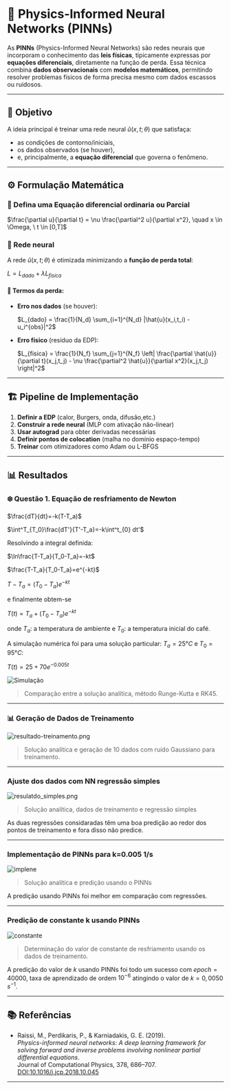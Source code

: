 # 📘 Physics-Informed Neural Networks (PINNs)

As **PINNs** (Physics-Informed Neural Networks) são redes neurais que incorporam o conhecimento das **leis físicas**, tipicamente expressas por **equações diferenciais**, diretamente na função de perda. Essa técnica combina **dados observacionais** com **modelos matemáticos**, permitindo resolver problemas físicos de forma precisa mesmo com dados escassos ou ruidosos.

---

## 🎯 Objetivo

A ideia principal é treinar uma rede neural $\hat{u}(x,t;\theta)$ que satisfaça:
- as condições de contorno/iniciais,
- os dados observados (se houver),
- e, principalmente, a **equação diferencial** que governa o fenômeno.

---

## ⚙️ Formulação Matemática

### 🧩 Defina uma Equação diferencial ordinaria ou Parcial

$\frac{\partial u}{\partial t} = \nu \frac{\partial^2 u}{\partial x^2}, \quad x \in \Omega, \ t \in [0,T]$

### 🔧 Rede neural

A rede  $\hat{u}(x,t;\theta)$ é otimizada minimizando a **função de perda total**:

$L = L_{dado} + \lambda L_{fisica}$

#### 🎯 Termos da perda:
- **Erro nos dados** (se houver):

  $L_{dado} = \frac{1}{N_d} \sum_{i=1}^{N_d} |\hat{u}(x_i,t_i) - u_i^{obs}|^2$

- **Erro físico** (resíduo da EDP):

  $L_{fisica} = \frac{1}{N_f} \sum_{j=1}^{N_f} \left| \frac{\partial \hat{u}}{\partial t}(x_j,t_j) - \nu \frac{\partial^2 \hat{u}}{\partial x^2}(x_j,t_j) \right|^2$

---


## 🏗️ Pipeline de Implementação

1. **Definir a EDP** (calor, Burgers, onda, difusão,etc.)
2. **Construir a rede neural** (MLP com ativação não-linear)
3. **Usar autograd** para obter derivadas necessárias
4. **Definir pontos de colocation** (malha no domínio espaço-tempo)
5. **Treinar** com otimizadores como Adam ou L-BFGS

---

## 📊 Resultados

### ❄️ Questão 1. Equação de resfriamento de Newton

$\frac{dT}{dt}=-k(T-T_a)$

$\int^T_{T_0}\frac{dT'}{T'-T_a}=-k\int^t_{0} dt'$

Resolvindo a integral definida:

$\ln\frac{T-T_a}{T_0-T_a}=-kt$

$\frac{T-T_a}{T_0-T_a}=e^{-kt}$

$T-T_a=(T_0-T_a)e^{-kt}$

e finalmente obtem-se

$T(t)=T_a+(T_0-T_a)e^{-kt}$

 onde $T_a$: a temperatura de ambiente e $T_0$: a temperatura inicial do café.

A simulação numérica foi para uma solução particular: $T_a=25°C$ e $T_0=95°C$: 

 $T(t)=25+70e^{-0.005t}$


![Simulação](./image4/sol_anal.png)

> Comparação entre a solução analítica, método Runge-Kutta e RK45.

---

### 📊 Geração de Dados de Treinamento



![resultado-treinamento.png](./image4/Dados.png)

> Solução analítica e geração de 10 dados com ruído Gaussiano para treinamento.

---

### Ajuste dos dados com NN regressão simples

![resulatdo_simples.png](./image4/nna.png)

> Solução analítica, dados de treinamento e regressão simples


As duas regressões considaradas têm uma boa predição ao redor dos pontos de treinamento e fora disso não predice.  

---

### Implementação de PINNs para k=0.005 1/s

![implene](./image4/pinn.png)

> Solução analítica e predição usando o PINNs

A predição usando PINNs foi melhor em comparação com regressões.

---

### Predição de constante k usando PINNs

![constante](./image4/valork.png)

> Determinação do valor de constante de resfriamento usando os dados de treinamento. 

A predição do valor de $k$ usando PINNs foi todo um sucesso com $epoch=40000$, taxa de aprendizado de ordem $10^{-6}$ atingindo o valor de $k=0,0050$ $s^{-1}$.

---

## 📚 Referências

- Raissi, M., Perdikaris, P., & Karniadakis, G. E. (2019).  
  *Physics-informed neural networks: A deep learning framework for solving forward and inverse problems involving nonlinear partial differential equations*.  
  Journal of Computational Physics, 378, 686–707.  
  [DOI:10.1016/j.jcp.2018.10.045](https://doi.org/10.1016/j.jcp.2018.10.045)

---
